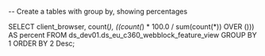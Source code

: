 -- Create a tables with group by, showing percentages

SELECT client_browser, count(*), ((count(*) * 100.0
                          / sum(count(*)) OVER ())) AS percent
FROM  ds_dev01.ds_eu_c360_webblock_feature_view
GROUP  BY 1
ORDER  BY 2 Desc;

